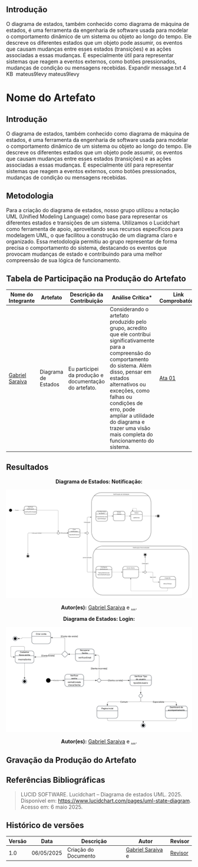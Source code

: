 ## __Introdução__

O diagrama de estados, também conhecido como diagrama de máquina de estados, é uma ferramenta da engenharia de software usada para modelar o comportamento dinâmico de um sistema ou objeto ao longo do tempo. Ele descreve os diferentes estados que um objeto pode assumir, os eventos que causam mudanças entre esses estados (transições) e as ações associadas a essas mudanças. É especialmente útil para representar sistemas que reagem a eventos externos, como botões pressionados, mudanças de condição ou mensagens recebidas.
Expandir
message.txt
4 KB
﻿
mateus9levy
mateus9levy
 
# __Nome do Artefato__

## __Introdução__

O diagrama de estados, também conhecido como diagrama de máquina de estados, é uma ferramenta da engenharia de software usada para modelar o comportamento dinâmico de um sistema ou objeto ao longo do tempo. Ele descreve os diferentes estados que um objeto pode assumir, os eventos que causam mudanças entre esses estados (transições) e as ações associadas a essas mudanças. É especialmente útil para representar sistemas que reagem a eventos externos, como botões pressionados, mudanças de condição ou mensagens recebidas.

## __Metodologia__

Para a criação do diagrama de estados, nosso grupo utilizou a notação UML (Unified Modeling Language) como base para representar os diferentes estados e transições de um sistema. Utilizamos o Lucidchart como ferramenta de apoio, aproveitando seus recursos específicos para modelagem UML, o que facilitou a construção de um diagrama claro e organizado. Essa metodologia permitiu ao grupo representar de forma precisa o comportamento do sistema, destacando os eventos que provocam mudanças de estado e contribuindo para uma melhor compreensão de sua lógica de funcionamento.

## __Tabela de Participação na Produção do Artefato__

<center>

| <center>Nome do<br>Integrante | <center>Artefato | <center>Descrição da<br>Contribuição | <center>Análise Crítica* | <center>Link Comprobatório |
|------------|----------|------------|------------|---------|
|  [Gabriel Saraiva](https://github.com/gabrielsarcan)| Diagrama de Estados | Eu participei da produção e documentação do artefato.| Considerando o artefato produzido pelo grupo, acredito que ele contribui significativamente para a compreensão do comportamento do sistema. Além disso, pensar em estados alternativos ou exceções, como falhas ou condições de erro, pode ampliar a utilidade do diagrama e trazer uma visão mais completa do funcionamento do sistema. | [Ata 01]() |


</center>


## __Resultados__

<center>

__Diagrama de Estados:  Notificação:__


![Diagramas de Estados](../assets/DiagramaEstados/Diagramadeestados.png)

__Autor(es):__ [Gabriel Saraiva](https://github.com/gabrielsarcan) e [...](https://github.com/fillipeb50).

</center>

<center>

__Diagrama de Estados:  Login:__


![Diagramas de Estados](../assets/DiagramaEstados/Diagramadeestados2.png)

__Autor(es):__ [Gabriel Saraiva](https://github.com/gabrielsarcan) e [...](https://github.com/fillipeb50).

</center>

## __Gravação da Produção do Artefato__



## __Referências Bibliográficas__

> LUCID SOFTWARE. Lucidchart – Diagrama de estados UML. 2025. Disponível em: https://www.lucidchart.com/pages/uml-state-diagram. Acesso em: 6 maio 2025.

## __Histórico de versões__

| Versão | Data | Descrição | Autor | Revisor |
|--------|------|-----------|-------|---------|
| 1.0  | 06/05/2025 | Criação do Documento | [Gabriel Saraiva](https://github.com/gabrielsarcan) e | [Revisor]()|
